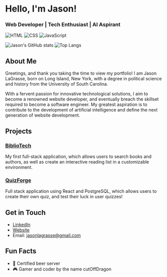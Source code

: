# Hello, I'm Jason!

### Web Developer | Tech Enthusiast | AI Aspirant

![HTML](https://img.shields.io/badge/Code-HTML-informational?style=flat&logo=html5&color=E34F26)
![CSS](https://img.shields.io/badge/Code-CSS-informational?style=flat&logo=css3&color=1572B6)
![JavaScript](https://img.shields.io/badge/Code-JavaScript-informational?style=flat&logo=javascript&color=F7DF1E)

![Jason's GitHub stats](https://github-readme-stats.vercel.app/api?username=Cutoffdragon&show_icons=true&theme=radical)
![Top Langs](https://github-readme-stats.vercel.app/api/top-langs/?username=Cutoffdragon&layout=compact&theme=radical)

## About Me
Greetings, and thank you taking the time to view my portfolio! I am Jason LaGrasse, born on Long Island, New York, with a degree in political science and history from the University of South Carolina.

With a fervent passion for innovative technological solutions, I aim to become a renowned website developer, and eventually breach the skillset required to become a software engineer. My greatest aspiration is to contribute to the development of artificial intelligence and define the next generation of website development.
## Projects
### [BiblioTech](https://github.com/Cutoffdragon/BiblioTech)
My first full-stack application, which allows users to search books and authors, as well as create an interactive reading list in a customizable environment.

### [QuizForge](https://github.com/Cutoffdragon/QuizForge)
Full stack application using React and PostgreSQL, which allows users to create their own quiz, and test their luck in user quizzes!

## Get in Touch
- [LinkedIn](https://www.linkedin.com/in/jason-lagrasse-a202a331a/)
- [Website](https://www.cutoffdragon.com)
- Email: jasonlagrasse@gmail.com

## Fun Facts
- 🍻 Certified beer server
- 🎮 Gamer and coder by the name cutOffDragon
